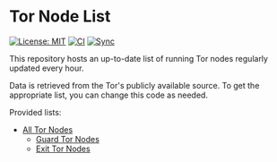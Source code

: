 # Tor Node List

[![License: MIT](https://img.shields.io/badge/License-MIT-blue.svg)](./LICENSE)
[![CI](https://github.com/alireza-rezaee/tor-nodes/actions/workflows/ci.yml/badge.svg)](https://github.com/alireza-rezaee/tor-nodes/actions/workflows/ci.yml)
[![Sync](https://github.com/alireza-rezaee/tor-nodes/actions/workflows/sync.yml/badge.svg)](https://github.com/alireza-rezaee/tor-nodes/actions/workflows/sync.yml)

This repository hosts an up-to-date list of running Tor nodes regularly updated every hour.

Data is retrieved from the Tor's publicly available source. To get the appropriate list, you can change this code as needed.

Provided lists:

* [All Tor Nodes](https://raw.githubusercontent.com/alireza-rezaee/tor-nodes/main/latest.all.csv)
  * [Guard Tor Nodes](https://raw.githubusercontent.com/alireza-rezaee/tor-nodes/main/latest.guards.csv)
  * [Exit Tor Nodes](https://raw.githubusercontent.com/alireza-rezaee/tor-nodes/main/latest.exits.csv)
